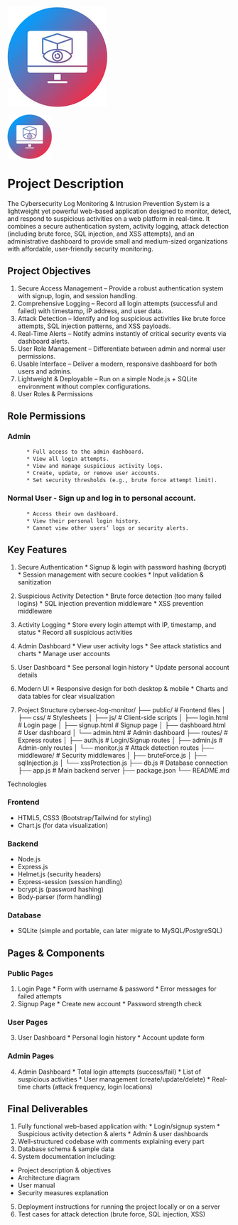 ![image_aLt](https://github.com/Beniyam-B/Cybersecurity-Log-Monitoring-Intrusion-Prevention-System-/blob/b45e18722aca380461e6fedfcbac1d0e8c9e38f9/photo_5816815917580012191_m.jpg)

<img align="center" width="100" height="100" src="https://github.com/Beniyam-B/Cybersecurity-Log-Monitoring-Intrusion-Prevention-System-/blob/b45e18722aca380461e6fedfcbac1d0e8c9e38f9/photo_5816815917580012191_m.jpg">








# Project Description

   The Cybersecurity Log Monitoring & Intrusion Prevention System is a lightweight yet powerful web-based application designed to monitor, detect, and respond to suspicious activities on a web platform in real-time.
   It combines a secure authentication system, activity logging, attack detection (including brute force, SQL injection, and XSS attempts), and an administrative dashboard to provide small and medium-sized organizations with affordable, user-friendly security monitoring.

## Project Objectives
 1.	Secure Access Management – Provide a robust authentication system with signup, login, and session handling.
 2.	Comprehensive Logging – Record all login attempts (successful and failed) with timestamp, IP address, and user data.
 3.	Attack Detection – Identify and log suspicious activities like brute force attempts, SQL injection patterns, and XSS payloads.
 4.	Real-Time Alerts – Notify admins instantly of critical security events via dashboard alerts.
 5.	User Role Management – Differentiate between admin and normal user permissions.
 6.	Usable Interface – Deliver a modern, responsive dashboard for both users and admins.
 7.	Lightweight & Deployable – Run on a simple Node.js + SQLite environment without complex configurations.
 8.	User Roles & Permissions
## Role	Permissions
### Admin	
          * Full access to the admin dashboard.
          * View all login attempts.
          * View and manage suspicious activity logs.
          * Create, update, or remove user accounts.
          * Set security thresholds (e.g., brute force attempt limit).
### Normal User	- Sign up and log in to personal account.
          * Access their own dashboard.
          * View their personal login history.
          * Cannot view other users’ logs or security alerts.

## Key Features
  1.	Secure Authentication
     * Signup & login with password hashing (bcrypt)
     * Session management with secure cookies
     * Input validation & sanitization
  2.	Suspicious Activity Detection
     * Brute force detection (too many failed logins)
     * SQL injection prevention middleware
     *	XSS prevention middleware
  3.	Activity Logging
     * Store every login attempt with IP, timestamp, and status
     * Record all suspicious activities
  4.	Admin Dashboard
     * View user activity logs
     * See attack statistics and charts
     * Manage user accounts
  5.	User Dashboard
     * See personal login history
     * Update personal account details
  6.	Modern UI
     * Responsive design for both desktop & mobile
     * Charts and data tables for clear visualization




  7.	Project Structure
cybersec-log-monitor/
├── public/               # Frontend files
│   ├── css/               # Stylesheets
│   ├── js/                # Client-side scripts
│   ├── login.html         # Login page
│   ├── signup.html        # Signup page
│   ├── dashboard.html     # User dashboard
│   └── admin.html         # Admin dashboard
├── routes/                # Express routes
│   ├── auth.js            # Login/Signup routes
│   ├── admin.js           # Admin-only routes
│   └── monitor.js         # Attack detection routes
├── middleware/            # Security middlewares
│   ├── bruteForce.js
│   ├── sqlInjection.js
│   └── xssProtection.js
├── db.js                  # Database connection
├── app.js                 # Main backend server
├── package.json
└── README.md

  Technologies
 ### Frontend
   * HTML5, CSS3 (Bootstrap/Tailwind for styling)
   * Chart.js (for data visualization)
### Backend
  * Node.js
  * Express.js
  * Helmet.js (security headers)
  * Express-session (session handling)
  * bcrypt.js (password hashing)
  * Body-parser (form handling)
### Database
  * SQLite (simple and portable, can later migrate to MySQL/PostgreSQL)


 ## Pages & Components
 ### Public Pages
  1.	Login Page
    * Form with username & password
    * Error messages for failed attempts
  2.	Signup Page
    * Create new account
    * Password strength check
### User Pages
  3.	User Dashboard
    * Personal login history
    * Account update form
### Admin Pages
  4.	Admin Dashboard
    * Total login attempts (success/fail)
    * List of suspicious activities
    * User management (create/update/delete)
    * Real-time charts (attack frequency, login locations)
## Final Deliverables
  1.	Fully functional web-based application with:
    * Login/signup system
    * Suspicious activity detection & alerts
    * Admin & user dashboards
  2.	Well-structured codebase with comments explaining every part
  3.	Database schema & sample data
  4.	System documentation including:
   * Project description & objectives
   * Architecture diagram
   * User manual
   * Security measures explanation
  5.	Deployment instructions for running the project locally or on a server
6.	Test cases for attack detection (brute force, SQL injection, XSS)

